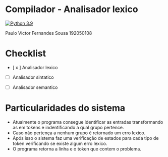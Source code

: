 # Compilador - Analisador lexico
[![Python 3.9](https://img.shields.io/badge/python-3.9-blue.svg)](https://www.python.org/downloads/release/python-390/)

Paulo Victor Fernandes Sousa
192050108

# Checklist

- [ x ] Analisador lexico
- [ ] Analisador sintatico
- [ ] Analisador semantico


# Particularidades do sistema
- Atualmente o programa consegue identificar as entradas transformando as em tokens e indentificando a qual grupo pertence.
- Caso não pertença a nenhum grupo é retornado um erro lexico.
- Após isso o sistema faz uma verificação de estados para cada tipo de token verificando se existe algum erro lexico.
- O programa retorna a linha e o token que contem o problema.
